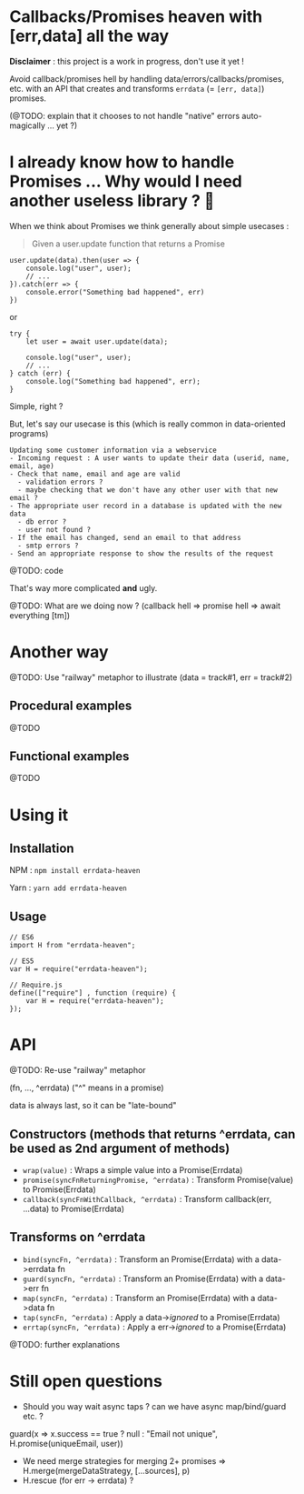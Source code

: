 # Callbacks/Promises heaven with [err,data] all the way

**Disclaimer** : this project is a work in progress, don't use it yet !

Avoid callback/promises hell by handling data/errors/callbacks/promises, etc.
with an API that creates and transforms `errdata` (= `[err, data]`) promises.

(@TODO: explain that it chooses to not handle "native" errors auto-magically ... yet ?)

# I already know how to handle Promises ... Why would I need another useless library ? :thinking:

When we think about Promises we think generally about simple usecases :

> Given a user.update function that returns a Promise

```
user.update(data).then(user => {
    console.log("user", user);
    // ...
}).catch(err => {
    console.error("Something bad happened", err)
})
```

or

```
try {
    let user = await user.update(data);

    console.log("user", user);
    // ...
} catch (err) {
    console.log("Something bad happened", err);
}
```

Simple, right ?

But, let's say our usecase is this (which is really common in data-oriented programs)

```
Updating some customer information via a webservice
- Incoming request : A user wants to update their data (userid, name, email, age)
- Check that name, email and age are valid
  - validation errors ?
  - maybe checking that we don't have any other user with that new email ?
- The appropriate user record in a database is updated with the new data
  - db error ?
  - user not found ?
- If the email has changed, send an email to that address
  - smtp errors ?
- Send an appropriate response to show the results of the request
```

@TODO: code

That's way more complicated **and** ugly.

@TODO: What are we doing now ? (callback hell => promise hell => await everything [tm])

# Another way

@TODO: Use "railway" metaphor to illustrate (data = track#1, err = track#2)

## Procedural examples

@TODO

## Functional examples

@TODO

# Using it

## Installation

NPM  : `npm install errdata-heaven`

Yarn : `yarn add errdata-heaven`

## Usage

```
// ES6
import H from "errdata-heaven";
```

```
// ES5
var H = require("errdata-heaven");
```

```
// Require.js
define(["require"] , function (require) {
    var H = require("errdata-heaven");
});
```

# API

@TODO: Re-use "railway" metaphor

<method>(fn, ..., ^errdata)
("^" means in a promise)

data is always last, so it can be "late-bound"

## Constructors (methods that returns ^errdata, can be used as 2nd argument of methods)

- `wrap(value)` : Wraps a simple value into a Promise(Errdata)
- `promise(syncFnReturningPromise, ^errdata)`  : Transform Promise(value) to Promise(Errdata)
- `callback(syncFnWithCallback, ^errdata)` : Transform callback(err, ...data) to Promise(Errdata)

## Transforms on ^errdata

- `bind(syncFn, ^errdata)`   : Transform an Promise(Errdata) with a data->errdata fn
- `guard(syncFn, ^errdata)`  : Transform an Promise(Errdata) with a data->err fn
- `map(syncFn, ^errdata)`    : Transform an Promise(Errdata) with a data->data fn
- `tap(syncFn, ^errdata)`    : Apply a data->*ignored* to a Promise(Errdata)
- `errtap(syncFn, ^errdata)` : Apply a err->*ignored*  to a Promise(Errdata)

@TODO: further explanations

# Still open questions

- Should you way wait async taps ? can we have async map/bind/guard etc. ?

guard(x => x.success == true ? null : "Email not unique", H.promise(uniqueEmail, user))

- We need merge strategies for merging 2+ promises => H.merge(mergeDataStrategy, [...sources], p)
- H.rescue (for err -> errdata) ?
